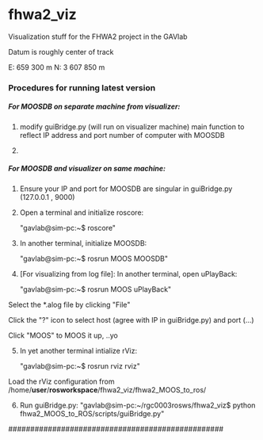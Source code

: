 fhwa2_viz
=========

Visualization stuff for the FHWA2 project in the GAVlab

Datum is roughly center of track

E: 	  659 300  		m
N: 	3 607 850   	m


### Procedures for running latest version ###

##### For MOOSDB on separate machine from visualizer: #####

1. modify guiBridge.py (will run on visualizer machine) main function to reflect IP address and port number of computer with MOOSDB

2. 


##### For MOOSDB and visualizer on same machine: #####
	
1. Ensure your IP and port for MOOSDB are singular in guiBridge.py (127.0.0.1 , 9000)

2. Open a terminal and initialize roscore:
	
	"gavlab@sim-pc:~$ roscore"
	
3. In another terminal, initialize MOOSDB:
	
	"gavlab@sim-pc:~$ rosrun MOOS MOOSDB"
	
4. [For visualizing from log file]: In another terminal, open uPlayBack:
	
	"gavlab@sim-pc:~$ rosrun MOOS uPlayBack"

Select the *.alog file by clicking "File"

Click the "?" icon to select host (agree with IP in guiBridge.py) and port (...)

Click "MOOS" to MOOS it up, ..yo

5. In yet another terminal intialize rViz:

	"gavlab@sim-pc:~$ rosrun rviz rviz"

Load the rViz configuration from /home/__user__/__rosworkspace__/fhwa2_viz/fhwa2_MOOS_to_ros/

6. Run guiBridge.py:
	"gavlab@sim-pc:~/rgc0003rosws/fhwa2_viz$ python fhwa2_MOOS_to_ROS/scripts/guiBridge.py"



#################################################
